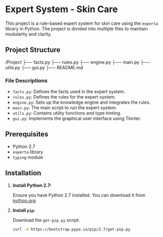 # Expert System - Skin Care

This project is a rule-based expert system for skin care using the `experta` library in Python. The project is divided into multiple files to maintain modularity and clarity.

## Project Structure

/Project
    ├── facts.py
    ├── rules.py
    ├── engine.py
    ├── main.py
    ├── utils.py
    ├── gui.py
    ├── README.md


### File Descriptions

- `facts.py`: Defines the facts used in the expert system.
- `rules.py`: Defines the rules for the expert system.
- `engine.py`: Sets up the knowledge engine and integrates the rules.
- `main.py`: The main script to run the expert system.
- `utils.py`: Contains utility functions and type hinting.
- `gui.py`: Implements the graphical user interface using Tkinter.

## Prerequisites

- Python 2.7
- `experta` library
- `typing` module

## Installation

1. **Install Python 2.7:**

   Ensure you have Python 2.7 installed. You can download it from [python.org](https://www.python.org/downloads/release/python-2718/).

2. **Install `pip`:**

   Download the `get-pip.py` script:

   ```sh
   curl -O https://bootstrap.pypa.io/pip/2.7/get-pip.py
